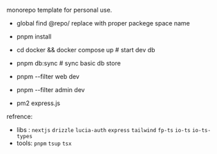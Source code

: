monorepo template for personal use.

* global find @repo/ replace with proper packege space name
* pnpm install
* cd docker && docker compose up # start dev db 
* pnpm db:sync # sync basic db store
* pnpm --filter web dev 
* pnpm --filter admin dev

* pm2 express.js

refrence:
- libs : `nextjs` `drizzle` `lucia-auth` `express` `tailwind` `fp-ts` `io-ts` `io-ts-types`
- tools: `pnpm` `tsup` `tsx`
